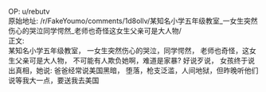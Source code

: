
OP: u/rebutv  
原始地址: /r/FakeYoumo/comments/1d8ollv/某知名小学五年级教室_一女生突然伤心的哭泣同学愕然_老师也奇怪这女生父亲可是大人物/  
正文:  
某知名小学五年级教室， 一女生突然伤心的哭泣，同学愕然， 老师也奇怪，这女生父亲可是大人物， 不可能有人欺负她啊，难道是家暴? 好说歹说， 女孩终于说出真相，她说: 爸爸经常说美国黑暗， 堕落，枪支泛滥，人间地狱，但昨晚听他们说等我大一点，要送我去美国  

